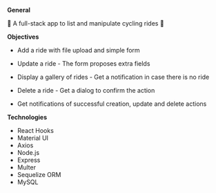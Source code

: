 **General** 

:bicyclist: A full-stack app to list and manipulate cycling rides :bicyclist:

**Objectives**

- Add a ride with file upload and simple form

- Update a ride - The form proposes extra fields

- Display a gallery of rides - Get a notification in case there is no ride

- Delete a ride - Get a dialog to confirm the action

- Get notifications of successful creation, update and delete actions

**Technologies**

- React Hooks
- Material UI
- Axios
- Node.js
- Express
- Multer
- Sequelize ORM
- MySQL

